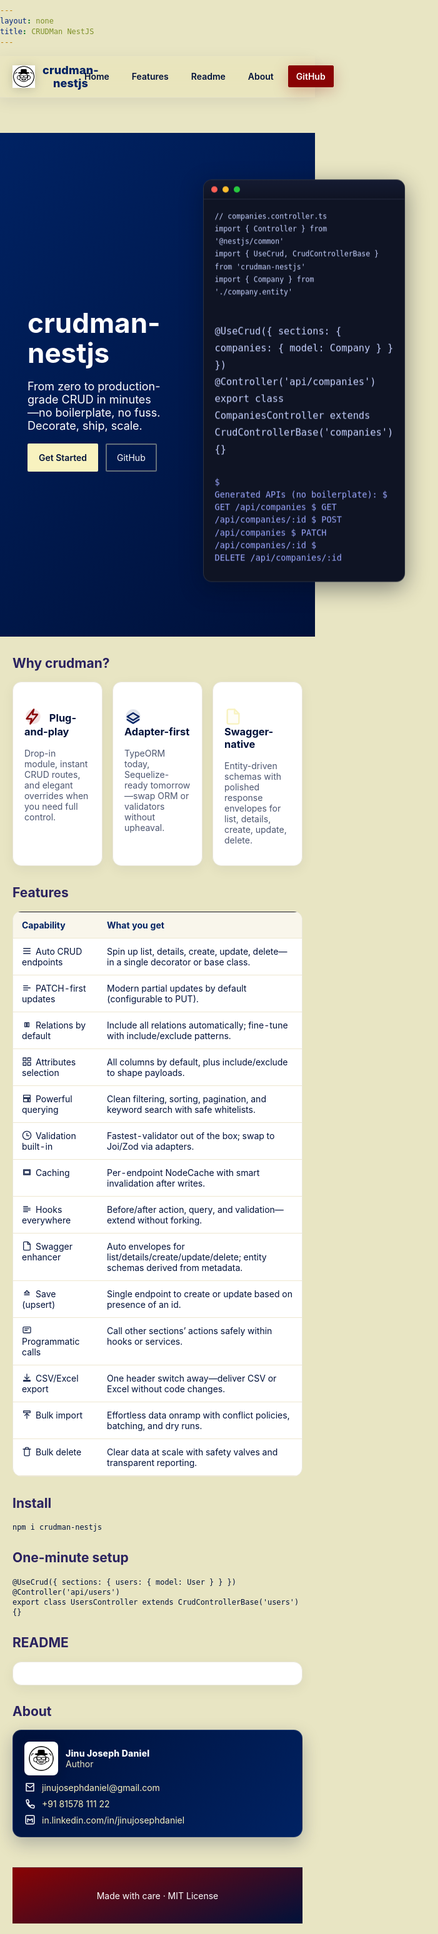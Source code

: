 ```yaml
---
layout: none
title: CRUDMan NestJS
---
```


<style>
  @import url('https://fonts.googleapis.com/css2?family=Plus+Jakarta+Sans:wght@400;500;600;700&display=swap');
  :root {
    --royal-crimson: #890304;
    --royal-navy: #00113a;
    --royal-purple: #002263;
    --royal-gold: #f8f2bf;
    --royal-cream: #e8e5c3;
    --accent-a: #890304; /* crimson */
    --accent-b: #002263; /* royal blue */
    --accent-c: #f8f2bf; /* soft gold */
  }
  html, body { margin: 0; padding: 0; font-family: 'Plus Jakarta Sans', Inter, ui-sans-serif, system-ui, -apple-system, Segoe UI, Roboto, Helvetica, Arial, "Apple Color Emoji", "Segoe UI Emoji"; background: var(--royal-cream); color: var(--royal-navy); scroll-behavior: smooth; }
  a { color: var(--royal-gold); text-decoration: none; }
  .hero { display: grid; grid-template-columns: 1fr 1fr; align-items: center; gap: 24px; padding: 72px 24px 56px; background: linear-gradient(140deg, var(--royal-purple), var(--royal-navy)); color: white; }
  .hero h1 { font-size: 44px; line-height: 1.1; margin: 0 0 12px; }
  .hero p { font-size: 18px; opacity: .95; }
  .hero .cta { margin-top: 18px; display: flex; gap: 12px; }
  .btn { padding: 12px 16px; border-radius: 2px; border: 2px solid rgba(255,255,255,.2); color: white; }
  .btn.primary { background: var(--royal-gold); color: var(--royal-navy); border-color: var(--royal-gold); font-weight: 600; }
  .btn { border-color: rgba(248,242,191,.4) }
  .container { max-width: 1060px; margin: 0 auto; padding: 0 20px; }
  .logo-wrap { display:flex; justify-content:center; }
  .logo-badge { background: #fff; border-radius: 999px; padding: 12px; box-shadow: 0 6px 22px rgba(0,0,0,.25); display:inline-block; }
  .logo { width: 180px; filter: drop-shadow(0 6px 18px rgba(0,0,0,.2)); }
  /* Terminal window */
  .terminal { border-radius: 14px; background: #0f1424; color: #e8ecff; border: 1px solid rgba(255,255,255,.12); box-shadow: 0 10px 36px rgba(4,10,28,.45); overflow: hidden; }
  .terminal .tbar { display:flex; align-items:center; gap:8px; padding: 10px 12px; background: linear-gradient(180deg, #151b32, #0f1424); border-bottom: 1px solid rgba(255,255,255,.08); }
  .terminal .dot { width: 10px; height: 10px; border-radius: 50%; display:inline-block; }
  .terminal .dot.red { background: #ff5f56 }
  .terminal .dot.amber { background: #ffbd2e }
  .terminal .dot.green { background: #27c93f }
  .terminal .tbody { padding: 16px 18px; font-family: ui-monospace, SFMono-Regular, Menlo, Monaco, Consolas, "Liberation Mono", "Courier New", monospace; font-size: 13.5px; line-height: 1.5; }
  .terminal pre { margin: 0 0 12px; white-space: pre-wrap; }
  .terminal code, .terminal kbd { color: #c7d2ff }
  .terminal .prompt { color: #9ca8ff }
  /* Floating terminal animation */
  @keyframes gentleFloat { 0% { transform: translateY(0) } 50% { transform: translateY(-10px) } 100% { transform: translateY(0) } }
  .terminal { animation: gentleFloat 8s ease-in-out infinite; }
  .grid { display: grid; grid-template-columns: repeat(3, 1fr); gap: 16px; }
  .card { background: white; border-radius: 14px; padding: 18px; border: 1px solid #e9e6da; box-shadow: 0 6px 20px rgba(11,31,58,.06); }
  .muted { color: #4c5670; }
  table.features { width: 100%; border-collapse: collapse; margin: 16px 0; background: white; border-radius: 14px; overflow: hidden; border: 1px solid #e9e6da; }
  table.features th, table.features td { padding: 12px 14px; border-bottom: 1px solid #eee7d0; vertical-align: top; }
  table.features th { background: #f9f6eb; color: var(--royal-purple); text-align: left; font-weight: 700; }
  /* Icons */
  .icon { width: 20px; height: 20px; vertical-align: -4px; margin-right: 8px; }
  .ticon { width: 16px; height: 16px; vertical-align: -2px; margin-right: 6px; opacity: 0.9 }
  .icon, .ticon { stroke: currentColor; fill: none; stroke-width: 2; stroke-linecap: round; stroke-linejoin: round }
  .icon-badge { width: 28px; height: 28px; vertical-align: -6px; margin-right: 8px }
  .footer { text-align:center; padding: 36px 24px; color: #ffffff; background: linear-gradient(160deg, var(--royal-crimson), var(--royal-navy)); border-top: 1px solid rgba(255,255,255,.12); margin-top: 48px; }
  /* Author card */
  .author-card { background: linear-gradient(135deg, var(--royal-navy), var(--royal-purple)); color: #fff; border-radius: 14px; padding: 18px; border: 1px solid rgba(255,255,255,.12); box-shadow: 0 10px 28px rgba(0,17,58,.25); }
  .author-header { display:flex; align-items:center; gap: 12px; margin-bottom: 10px }
  .author-avatar { width: 42px; height: 42px; border-radius: 8px; background: #fff; padding: 6px; box-shadow: 0 4px 16px rgba(0,0,0,.2) }
  .author-name { font-weight: 800; letter-spacing: .2px }
  .author-contacts { display:grid; grid-template-columns: 1fr; gap: 8px; }
  .author-row { display:flex; align-items:center; gap: 10px; }
  .author-row a { color: var(--royal-gold) }
  .aicon { width: 18px; height: 18px; stroke: #fff; fill: none; stroke-width: 2; stroke-linecap: round; stroke-linejoin: round }
  /* Animations */
  @keyframes fadeUp { from { opacity: 0; transform: translateY(16px); } to { opacity: 1; transform: translateY(0); } }
  @keyframes float { 0% { transform: translateY(0) } 50% { transform: translateY(-6px) } 100% { transform: translateY(0) } }
  .hero h1 { animation: fadeUp .6s ease-out both; }
  .hero p { animation: fadeUp .7s ease-out both; }
  .hero .cta { animation: fadeUp .8s ease-out both; }
  .logo { animation: float 4s ease-in-out infinite; }
  .card { animation: fadeUp .6s ease-out both; }
  .card:nth-child(2) { animation-delay: .1s }
  .card:nth-child(3) { animation-delay: .2s }
  /* Header */
  .site-header { position: sticky; top: 0; z-index: 60; background: rgba(232,229,195,0.75); backdrop-filter: saturate(180%) blur(14px); border-bottom: 1px solid #e2dfc6; box-shadow: 0 6px 24px rgba(0,17,58,0.08); }
  .site-header .nav { display:flex; align-items:center; justify-content:space-between; max-width:1060px; margin:0 auto; padding: 12px 20px; }
  .site-header .brand { display:flex; align-items:center; gap:12px; color: var(--royal-purple); font-weight: 800; letter-spacing: .2px; font-size: 18px; }
  .site-header .brand img { width: 36px; height: 36px; filter: drop-shadow(0 2px 8px rgba(11,31,58,.2)); }
  .site-header .links { display:flex; gap: 10px; align-items:center; }
  .site-header .links a { color: var(--royal-navy); padding: 8px 12px; border-radius: 2px; border: 1px solid transparent; transition: all .2s ease; font-weight: 600; }
  .site-header .links a:hover { background:#f3efe0; border-color: #e8dfc4; transform: translateY(-1px) }
  .site-header .links a.active { background: var(--royal-gold); color: var(--royal-navy); border-color: #e2dfc6; box-shadow: 0 2px 8px rgba(0,17,58,.12) }
  .site-header .links .cta-gh { background: var(--royal-crimson); color: #fff; border-color: var(--royal-crimson); box-shadow: 0 6px 24px rgba(137,3,4,.25); }
  .site-header .links .cta-gh:hover { filter: brightness(1.05) }
</style>

<header class="site-header">
  <div class="nav">
    <div class="brand"><img src="assets/crudman-logo.svg" alt="logo" /> crudman-nestjs</div>
    <nav class="links">
      <a href="#home">Home</a>
      <a href="#features">Features</a>
      <a href="#readme">Readme</a>
      <a href="#about">About</a>
      <a class="cta-gh" href="https://github.com/jinujd/crudman-nestjs" target="_blank" rel="noopener">GitHub</a>
    </nav>
  </div>
</header>

<section id="home" class="hero">
  <div class="container">
    <h1>crudman-nestjs</h1>
    <p>From zero to production-grade CRUD in minutes—no boilerplate, no fuss. Decorate, ship, scale.</p>
    <div class="cta">
      <a class="btn primary" href="https://github.com/jinujd/crudman-nestjs#readme">Get Started</a>
      <a class="btn" href="https://github.com/jinujd/crudman-nestjs">GitHub</a>
    </div>
  </div>
  <div style="padding: 8px 24px">
    <div class="terminal">
      <div class="tbar"><span class="dot red"></span><span class="dot amber"></span><span class="dot green"></span></div>
      <div class="tbody">
        <pre><code>// companies.controller.ts
import { Controller } from '@nestjs/common'
import { UseCrud, CrudControllerBase } from 'crudman-nestjs'
import { Company } from './company.entity'

@UseCrud({ sections: { companies: { model: Company } } })
@Controller('api/companies')
export class CompaniesController extends CrudControllerBase('companies') {}</code></pre>
        <pre class="prompt">$ Generated APIs (no boilerplate):
$ GET    /api/companies
$ GET    /api/companies/:id
$ POST   /api/companies
$ PATCH  /api/companies/:id
$ DELETE /api/companies/:id</pre>
      </div>
    </div>
  </div>
</section>

<div class="container">
  <h2 id="features" style="color:#2a225f">Why crudman?</h2>
  <div class="grid">
    <div class="card">
      <h3>
        <svg class="icon-badge" viewBox="0 0 24 24" style="color:var(--accent-a)">
          <circle cx="12" cy="12" r="10" fill="currentColor" opacity=".12"/>
          <path d="M13 2L3 15h7l-2 7 10-13h-7z" stroke="currentColor" fill="none" stroke-width="2" stroke-linecap="round" stroke-linejoin="round"/>
        </svg>
        Plug-and-play
      </h3>
      <p class="muted">Drop-in module, instant CRUD routes, and elegant overrides when you need full control.</p>
    </div>
    <div class="card">
      <h3>
        <svg class="icon-badge" viewBox="0 0 24 24" style="color:var(--accent-b)">
          <circle cx="12" cy="12" r="10" fill="currentColor" opacity=".12"/>
          <path d="M4 12l8-5 8 5-8 5-8-5z" stroke="currentColor" fill="none" stroke-width="2" stroke-linecap="round" stroke-linejoin="round"/>
          <path d="M4 16l8 5 8-5" stroke="currentColor" fill="none" stroke-width="2" stroke-linecap="round" stroke-linejoin="round"/>
        </svg>
        Adapter-first
      </h3>
      <p class="muted">TypeORM today, Sequelize-ready tomorrow—swap ORM or validators without upheaval.</p>
    </div>
    <div class="card">
      <h3>
        <svg class="icon-badge" viewBox="0 0 24 24" style="color:var(--accent-c)">
          <circle cx="12" cy="12" r="10" fill="currentColor" opacity=".12"/>
          <path d="M14 2H6a2 2 0 0 0-2 2v16a2 2 0 0 0 2 2h12a2 2 0 0 0 2-2V8z" stroke="currentColor" fill="none" stroke-width="2" stroke-linecap="round" stroke-linejoin="round"/>
          <path d="M14 2v6h6" stroke="currentColor" fill="none" stroke-width="2" stroke-linecap="round" stroke-linejoin="round"/>
        </svg>
        Swagger-native
      </h3>
      <p class="muted">Entity-driven schemas with polished response envelopes for list, details, create, update, delete.</p>
    </div>
  </div>

  <h2 style="color:#2a225f">Features</h2>
  <table class="features">
    <tr><th>Capability</th><th>What you get</th></tr>
    <tr><td><svg class="ticon" viewBox="0 0 24 24"><path d="M4 6h16M4 12h16M4 18h16"/></svg>Auto CRUD endpoints</td><td>Spin up list, details, create, update, delete—in a single decorator or base class.</td></tr>
    <tr><td><svg class="ticon" viewBox="0 0 24 24"><path d="M4 12h16M4 7h10M4 17h10"/></svg>PATCH-first updates</td><td>Modern partial updates by default (configurable to PUT).</td></tr>
    <tr><td><svg class="ticon" viewBox="0 0 24 24"><path d="M7 7h4v10H7zM13 7h4v10h-4z"/></svg>Relations by default</td><td>Include all relations automatically; fine-tune with include/exclude patterns.</td></tr>
    <tr><td><svg class="ticon" viewBox="0 0 24 24"><rect x="3" y="3" width="7" height="7"/><rect x="14" y="3" width="7" height="7"/><rect x="3" y="14" width="7" height="7"/><rect x="14" y="14" width="7" height="7"/></svg>Attributes selection</td><td>All columns by default, plus include/exclude to shape payloads.</td></tr>
    <tr><td><svg class="ticon" viewBox="0 0 24 24"><path d="M4 4h16v6H4zM4 12h10v8H4zM16 12h4v8h-4z"/></svg>Powerful querying</td><td>Clean filtering, sorting, pagination, and keyword search with safe whitelists.</td></tr>
    <tr><td><svg class="ticon" viewBox="0 0 24 24"><circle cx="12" cy="12" r="10"/><path d="M12 7v6h5"/></svg>Validation built-in</td><td>Fastest-validator out of the box; swap to Joi/Zod via adapters.</td></tr>
    <tr><td><svg class="ticon" viewBox="0 0 24 24"><rect x="4" y="6" width="16" height="12"/><rect x="6" y="8" width="12" height="8"/></svg>Caching</td><td>Per-endpoint NodeCache with smart invalidation after writes.</td></tr>
    <tr><td><svg class="ticon" viewBox="0 0 24 24"><path d="M4 6h10M4 10h16M4 14h16M4 18h10"/></svg>Hooks everywhere</td><td>Before/after action, query, and validation—extend without forking.</td></tr>
    <tr><td><svg class="ticon" viewBox="0 0 24 24"><path d="M14 2H6a2 2 0 0 0-2 2v16a2 2 0 0 0 2 2h12a2 2 0 0 0 2-2V8z"/><path d="M14 2v6h6"/></svg>Swagger enhancer</td><td>Auto envelopes for list/details/create/update/delete; entity schemas derived from metadata.</td></tr>
    <tr><td><svg class="ticon" viewBox="0 0 24 24"><path d="M12 5l6 6H6l6-6zM6 15h12"/></svg>Save (upsert)</td><td>Single endpoint to create or update based on presence of an id.</td></tr>
    <tr><td><svg class="ticon" viewBox="0 0 24 24"><rect x="3" y="4" width="18" height="14" rx="2"/><path d="M7 8h10M7 12h6"/></svg>Programmatic calls</td><td>Call other sections’ actions safely within hooks or services.</td></tr>
    <tr><td><svg class="ticon" viewBox="0 0 24 24"><path d="M12 3v12"/><path d="M7 10l5 5 5-5"/><rect x="4" y="18" width="16" height="2"/></svg>CSV/Excel export</td><td>One header switch away—deliver CSV or Excel without code changes.</td></tr>
    <tr><td><svg class="ticon" viewBox="0 0 24 24"><path d="M12 21V9"/><path d="M7 14l5-5 5 5"/><rect x="4" y="3" width="16" height="4"/></svg>Bulk import</td><td>Effortless data onramp with conflict policies, batching, and dry runs.</td></tr>
    <tr><td><svg class="ticon" viewBox="0 0 24 24"><path d="M3 6h18M6 6v14a2 2 0 0 0 2 2h8a2 2 0 0 0 2-2V6"/><path d="M8 6V4a2 2 0 0 1 2-2h4a2 2 0 0 1 2 2v2"/></svg>Bulk delete</td><td>Clear data at scale with safety valves and transparent reporting.</td></tr>
  </table>

  <h2 style="color:#2a225f">Install</h2>
  <pre><code>npm i crudman-nestjs</code></pre>

  <h2 style="color:#2a225f">One-minute setup</h2>
  <pre><code>@UseCrud({ sections: { users: { model: User } } })
@Controller('api/users')
export class UsersController extends CrudControllerBase('users') {}</code></pre>

  <h2 id="readme" style="color:#2a225f">README</h2>
  <div id="readme-container" class="card" style="overflow:auto; max-height: 60vh"></div>

  <h2 id="about" style="color:#2a225f">About</h2>
  <div class="author-card">
    <div class="author-header">
      <div class="author-avatar"><img src="assets/crudman-logo.svg" alt="logo" style="width:100%; height:100%"/></div>
      <div>
        <div class="author-name">Jinu Joseph Daniel</div>
        <div class="muted" style="color:#e8e5c3">Author</div>
      </div>
    </div>
    <div class="author-contacts">
      <div class="author-row"><svg class="aicon" viewBox="0 0 24 24"><path d="M4 4h16v16H4z"/><path d="M4 7l8 6 8-6"/></svg><a href="mailto:jinujosephdaniel@gmail.com">jinujosephdaniel@gmail.com</a></div>
      <div class="author-row"><svg class="aicon" viewBox="0 0 24 24"><path d="M6.6 10.8a15 15 0 006.6 6.6l2.2-2.2a1 1 0 011.1-.2 11.6 11.6 0 003.5 1.1 1 1 0 011 .99V20a2 2 0 01-2 2A18 18 0 014 6a2 2 0 012-2h1.8a1 1 0 01.99 1 11.6 11.6 0 001.1 3.5 1 1 0 01-.2 1.1l-2.2 2.2z"/></svg><a href="tel:+918157811122">+91 81578 111 22</a></div>
      <div class="author-row"><svg class="aicon" viewBox="0 0 24 24"><rect x="3" y="3" width="18" height="18" rx="2"/><path d="M7 17v-7l5 3 5-3v7"/></svg><a href="https://in.linkedin.com/in/jinujosephdaniel" target="_blank" rel="noopener">in.linkedin.com/in/jinujosephdaniel</a></div>
    </div>
  </div>

  <div class="footer">Made with care · MIT License</div>
</div>

<script>
  // Lightweight README fetch & render fallback if served via GitHub Pages without Jekyll plugins
  (async function() {
    try {
      const res = await fetch('https://raw.githubusercontent.com/jinujd/crudman-nestjs/main/README.md')
      if (!res.ok) return
      const md = await res.text()
      // Simple markdown renderer that preserves raw HTML in README, while protecting code blocks
      const codeBlocks = []
      let tmp = md.replace(/```([\s\S]*?)```/g, (_m, code) => {
        codeBlocks.push(code)
        return `@@CODEBLOCK_${codeBlocks.length - 1}@@`
      })
      // Headings, lists, quotes, inline code (keep existing HTML intact)
      let html = tmp
        .replace(/^###\s+(.*)$/gm, '<h3>$1</h3>')
        .replace(/^##\s+(.*)$/gm, '<h2>$1</h2>')
        .replace(/^#\s+(.*)$/gm, '<h1>$1</h1>')
        .replace(/^>\s?(.*)$/gm, '<blockquote>$1</blockquote>')
        .replace(/^\-\s+(.*)$/gm, '<li>$1</li>')
        .replace(/(<li>[^<]*<\/li>\n?)+/g, (block) => `<ul>${block}</ul>`)
        .replace(/`([^`]+)`/g, '<code>$1</code>')
        .replace(/\n\n/g, '<br/><br/>')
      // Restore fenced code blocks with escaped HTML inside
      html = html.replace(/@@CODEBLOCK_(\d+)@@/g, (_m, idx) => {
        const i = Number(idx)
        const esc = String(codeBlocks[i]).replace(/[&<>]/g, (c) => ({ '&': '&amp;', '<': '&lt;', '>': '&gt;' }[c]))
        return `<pre><code>${esc}</code></pre>`
      })
      const el = document.getElementById('readme-container')
      if (el) {
        el.innerHTML = html
        // Fix image paths from README (e.g., docs/assets/ → assets/ for GitHub Pages docs root)
        const imgs = el.querySelectorAll('img')
        imgs.forEach((img) => {
          const raw = img.getAttribute('src') || ''
          const fix = (s) => {
            if (/^https?:\/\//i.test(s)) return s
            let x = s.replace(/^\.\/?/, '').replace(/^\//, '')
            if (x.startsWith('docs/assets/')) return 'assets/' + x.slice('docs/assets/'.length)
            if (x.startsWith('docs/')) return x.replace(/^docs\//, '')
            if (x.startsWith('assets/assets/')) return x.replace(/^assets\/assets\//, 'assets/')
            return x
          }
          const fixed = fix(raw)
          if (fixed !== raw) img.setAttribute('src', fixed)
        })
      }
    } catch {}
  })()

  // Active section highlighting
  (function() {
    const links = Array.from(document.querySelectorAll('.site-header .links a[href^="#"]'))
    const map = new Map()
    links.forEach(a => {
      const id = a.getAttribute('href').slice(1)
      const sec = document.getElementById(id)
      if (sec) map.set(sec, a)
    })
    const setActive = (el) => {
      links.forEach(l => l.classList.remove('active'))
      if (el) el.classList.add('active')
    }
    const io = new IntersectionObserver((entries) => {
      let topMost = null
      entries.forEach(e => {
        if (e.isIntersecting) {
          if (!topMost || e.boundingClientRect.top < topMost.boundingClientRect.top) topMost = e
        }
      })
      if (topMost) setActive(map.get(topMost.target))
    }, { rootMargin: '-20% 0px -70% 0px', threshold: [0, 0.25, 0.5, 0.75, 1] })
    map.forEach((_, sec) => io.observe(sec))
    // Also update on click
    links.forEach(a => a.addEventListener('click', () => {
      setTimeout(() => setActive(a), 100)
    }))
  })()
</script>
